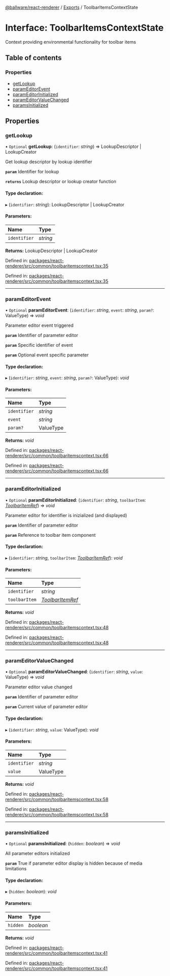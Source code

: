 [@ballware/react-renderer](../README.md) / [Exports](../modules.md) / ToolbarItemsContextState

# Interface: ToolbarItemsContextState

Context providing environmental functionality for toolbar items

## Table of contents

### Properties

- [getLookup](toolbaritemscontextstate.md#getlookup)
- [paramEditorEvent](toolbaritemscontextstate.md#parameditorevent)
- [paramEditorInitialized](toolbaritemscontextstate.md#parameditorinitialized)
- [paramEditorValueChanged](toolbaritemscontextstate.md#parameditorvaluechanged)
- [paramsInitialized](toolbaritemscontextstate.md#paramsinitialized)

## Properties

### getLookup

• `Optional` **getLookup**: (`identifier`: *string*) => LookupDescriptor \| LookupCreator

Get lookup descriptor by lookup identifier

**`param`** Identifier for lookup

**`returns`** Lookup descriptor or lookup creator function

#### Type declaration:

▸ (`identifier`: *string*): LookupDescriptor \| LookupCreator

#### Parameters:

Name | Type |
:------ | :------ |
`identifier` | *string* |

**Returns:** LookupDescriptor \| LookupCreator

Defined in: [packages/react-renderer/src/common/toolbaritemscontext.tsx:35](https://github.com/ballware/ballware-client/blob/d8b5d6b/packages/react-renderer/src/common/toolbaritemscontext.tsx#L35)

Defined in: [packages/react-renderer/src/common/toolbaritemscontext.tsx:35](https://github.com/ballware/ballware-client/blob/d8b5d6b/packages/react-renderer/src/common/toolbaritemscontext.tsx#L35)

___

### paramEditorEvent

• `Optional` **paramEditorEvent**: (`identifier`: *string*, `event`: *string*, `param?`: ValueType) => *void*

Parameter editor event triggered

**`param`** Identifier of parameter editor

**`param`** Specific identifier of event

**`param`** Optional event specific parameter

#### Type declaration:

▸ (`identifier`: *string*, `event`: *string*, `param?`: ValueType): *void*

#### Parameters:

Name | Type |
:------ | :------ |
`identifier` | *string* |
`event` | *string* |
`param?` | ValueType |

**Returns:** *void*

Defined in: [packages/react-renderer/src/common/toolbaritemscontext.tsx:66](https://github.com/ballware/ballware-client/blob/d8b5d6b/packages/react-renderer/src/common/toolbaritemscontext.tsx#L66)

Defined in: [packages/react-renderer/src/common/toolbaritemscontext.tsx:66](https://github.com/ballware/ballware-client/blob/d8b5d6b/packages/react-renderer/src/common/toolbaritemscontext.tsx#L66)

___

### paramEditorInitialized

• `Optional` **paramEditorInitialized**: (`identifier`: *string*, `toolbarItem`: [*ToolbarItemRef*](toolbaritemref.md)) => *void*

Parameter editor for identifier is inizialized (and displayed)

**`param`** Identifier of parameter editor

**`param`** Reference to toolbar item component

#### Type declaration:

▸ (`identifier`: *string*, `toolbarItem`: [*ToolbarItemRef*](toolbaritemref.md)): *void*

#### Parameters:

Name | Type |
:------ | :------ |
`identifier` | *string* |
`toolbarItem` | [*ToolbarItemRef*](toolbaritemref.md) |

**Returns:** *void*

Defined in: [packages/react-renderer/src/common/toolbaritemscontext.tsx:48](https://github.com/ballware/ballware-client/blob/d8b5d6b/packages/react-renderer/src/common/toolbaritemscontext.tsx#L48)

Defined in: [packages/react-renderer/src/common/toolbaritemscontext.tsx:48](https://github.com/ballware/ballware-client/blob/d8b5d6b/packages/react-renderer/src/common/toolbaritemscontext.tsx#L48)

___

### paramEditorValueChanged

• `Optional` **paramEditorValueChanged**: (`identifier`: *string*, `value`: ValueType) => *void*

Parameter editor value changed

**`param`** Identifier of parameter editor

**`param`** Current value of parameter editor

#### Type declaration:

▸ (`identifier`: *string*, `value`: ValueType): *void*

#### Parameters:

Name | Type |
:------ | :------ |
`identifier` | *string* |
`value` | ValueType |

**Returns:** *void*

Defined in: [packages/react-renderer/src/common/toolbaritemscontext.tsx:58](https://github.com/ballware/ballware-client/blob/d8b5d6b/packages/react-renderer/src/common/toolbaritemscontext.tsx#L58)

Defined in: [packages/react-renderer/src/common/toolbaritemscontext.tsx:58](https://github.com/ballware/ballware-client/blob/d8b5d6b/packages/react-renderer/src/common/toolbaritemscontext.tsx#L58)

___

### paramsInitialized

• `Optional` **paramsInitialized**: (`hidden`: *boolean*) => *void*

All parameter editors initialized

**`param`** True if parameter editor display is hidden because of media limitations

#### Type declaration:

▸ (`hidden`: *boolean*): *void*

#### Parameters:

Name | Type |
:------ | :------ |
`hidden` | *boolean* |

**Returns:** *void*

Defined in: [packages/react-renderer/src/common/toolbaritemscontext.tsx:41](https://github.com/ballware/ballware-client/blob/d8b5d6b/packages/react-renderer/src/common/toolbaritemscontext.tsx#L41)

Defined in: [packages/react-renderer/src/common/toolbaritemscontext.tsx:41](https://github.com/ballware/ballware-client/blob/d8b5d6b/packages/react-renderer/src/common/toolbaritemscontext.tsx#L41)
